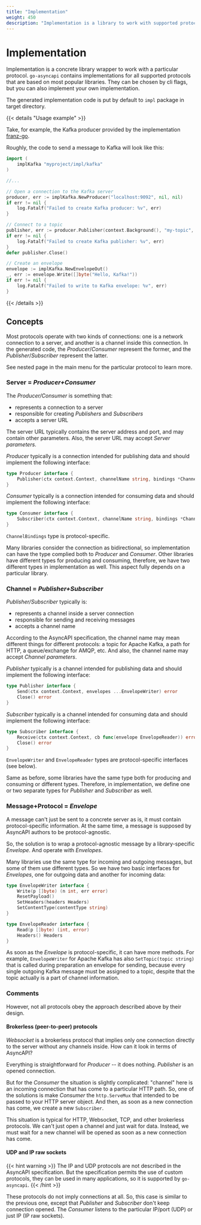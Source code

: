 ```yaml
---
title: "Implementation"
weight: 450
description: "Implementation is a library to work with supported protocols. `go-asyncapi` contains implementations for all supported protocols based on popular libraries"
---
```


# Implementation

Implementation is a concrete library wrapper to work with a particular protocol. `go-asyncapi` contains implementations
for all supported protocols that are based on most popular libraries. They can be chosen by cli flags, but you can 
also implement your own implementation.

The generated implementation code is put by default to `impl` package in target directory.

{{< details "Usage example" >}}

Take, for example, the Kafka producer provided by the implementation [franz-go](https://github.com/twmb/franz-go).

Roughly, the code to send a message to Kafka will look like this:

```go
import (
    implKafka "myproject/impl/kafka"
)

//...

// Open a connection to the Kafka server
producer, err := implKafka.NewProducer("localhost:9092", nil, nil)
if err != nil {
    log.Fatalf("Failed to create Kafka producer: %v", err)
}

// Connect to a topic
publisher, err := producer.Publisher(context.Background(), "my-topic", nil)
if err != nil {
    log.Fatalf("Failed to create Kafka publisher: %v", err)
}
defer publisher.Close()

// Create an envelope
envelope := implKafka.NewEnvelopeOut()
_, err := envelope.Write([]byte("Hello, Kafka!"))
if err != nil {
    log.Fatalf("Failed to write to Kafka envelope: %v", err)
}

```
{{< /details >}}

## Concepts

Most protocols operate with two kinds of connections: one is a network connection to a server, and another
is a channel inside this connection. In the generated code, the *Producer*/*Consumer* represent the former, and
the *Publisher*/*Subscriber* represent the latter.

See nested page in the main menu for the particular protocol to learn more.

### Server = *Producer+Consumer*

The *Producer/Consumer* is something that:

* represents a connection to a server
* responsible for creating *Publishers* and *Subscribers*
* accepts a server URL

The server URL typically contains the server address and port, and may contain other parameters. Also, the server URL
may accept *Server parameters*.

*Producer* typically is a connection intended for publishing data and should implement the following interface:

```go
type Producer interface {
    Publisher(ctx context.Context, channelName string, bindings *ChannelBindings) (Publisher, error)
}
```

*Consumer* typically is a connection intended for consuming data and should implement the following interface:

```go
type Consumer interface {
    Subscriber(ctx context.Context, channelName string, bindings *ChannelBindings) (Subscriber, error)
}
```

`ChannelBindings` type is protocol-specific.

Many libraries consider the connection as bidirectional, so implementation can have the type complied both
to *Producer* and *Consumer*.
Other libraries have different types for producing and consuming, therefore, we have two different types in 
implementation as well. 
This aspect fully depends on a particular library.

### Channel = *Publisher+Subscriber*

*Publisher/Subscriber* typically is:

* represents a channel inside a server connection
* responsible for sending and receiving messages
* accepts a channel name

According to the AsyncAPI specification, the channel name may mean different things for different protocols: a topic
for Apache Kafka, a path for HTTP, a queue/exchange for AMQP, etc. And also, the channel name may accept
*Channel parameters*.

*Publisher* typically is a channel intended for publishing data and should implement the following interface:

```go
type Publisher interface {
    Send(ctx context.Context, envelopes ...EnvelopeWriter) error
    Close() error
}
```

*Subscriber* typically is a channel intended for consuming data and should implement the following interface:

```go
type Subscriber interface {
    Receive(ctx context.Context, cb func(envelope EnvelopeReader)) error
    Close() error
}
```

`EnvelopeWriter` and `EnvelopeReader` types are protocol-specific interfaces (see below).

Same as before, some libraries have the same type both for producing and consuming or different types.
Therefore, in implementation, we define one or two separate types for *Publisher* and *Subscriber* as well.

### Message+Protocol = *Envelope*

A message can't just be sent to a concrete server as is, it must contain protocol-specific information.
At the same time, a message is supposed by AsyncAPI authors to be protocol-agnostic.

So, the solution is to wrap a protocol-agnostic message by a library-specific *Envelope*. And operate with *Envelopes*.

Many libraries use the same type for incoming and outgoing messages, but some of them use different types.
So we have two basic interfaces for *Envelopes*, one for outgoing data and another for incoming data:

```go
type EnvelopeWriter interface {
    Write(p []byte) (n int, err error)
    ResetPayload()
    SetHeaders(headers Headers)
    SetContentType(contentType string)
}

type EnvelopeReader interface {
    Read(p []byte) (int, error)
    Headers() Headers
}
```

As soon as the *Envelope* is protocol-specific, it can have more methods. For example, `EnvelopeWriter` for
Apache Kafka has also `SetTopic(topic string)` that is called during preparation an envelope for sending,
because every single outgoing Kafka message must be assigned to a topic, despite that the topic actually is a
part of channel information.

### Comments

However, not all protocols obey the approach described above by their design.

#### Brokerless (peer-to-peer) protocols

*Websocket* is a brokerless protocol that implies only one connection directly to the server without any channels
inside.
How can it look in terms of AsyncAPI?

Everything is straightforward for *Producer* -- it does nothing. *Publisher* is an opened connection.

But for the *Consumer* the situation is slightly complicated: "channel" here is an incoming connection that has come 
to a particular HTTP path. So, one of the solutions is make *Consumer* the `http.ServeMux` that intended to
be passed to your HTTP server object. And then, as soon as a new connection has come, we create a new `Subscriber`.

This situation is typical for HTTP, Websocket, TCP, and other brokerless protocols. We can't just open a channel
and just wait for data. Instead, we must wait for a new channel will be opened as soon as a new connection has come.

#### UDP and IP raw sockets

{{< hint warning >}}
The IP and UDP protocols are not described in the AsyncAPI specification. But the specification permits the use of
custom protocols, they can be used in many applications, so it is supported by `go-asyncapi`.
{{< /hint >}}

These protocols do not imply connections at all. So, this case is similar to the previous one, except that *Publisher*
and *Subscriber* don't keep connection opened. The *Consumer* listens to the particular IP/port (UDP) or
just IP (IP raw sockets).
